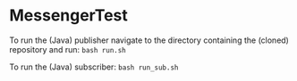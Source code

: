 # MessengerTest
To run the (Java) publisher navigate to the directory containing the (cloned) repository and run:
`bash run.sh`

To run the (Java) subscriber:
`bash run_sub.sh`
